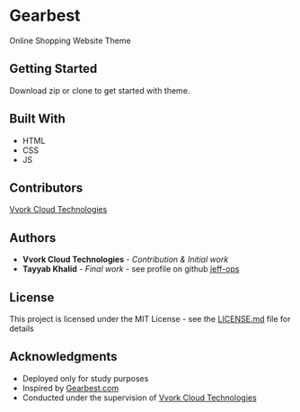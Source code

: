 # Gearbest

Online Shopping Website Theme

## Getting Started

Download zip or clone to get started with theme.

## Built With

* HTML
* CSS
* JS

## Contributors

[Vvork Cloud Technologies](http://vvorkcloudtechnology.com)

## Authors

* **Vvork Cloud Technologies** - *Contribution & Initial work*
* **Tayyab Khalid** - *Final work* - see profile on github [jeff-ops](https://github.com/jeff-ops)

## License

This project is licensed under the MIT License - see the [LICENSE.md](LICENSE.md) file for details

## Acknowledgments

* Deployed only for study purposes
* Inspired by [Gearbest.com](https://www.gearbest.com/)
* Conducted under the supervision of [Vvork Cloud Technologies](http://vvorkcloudtechnology.com)

